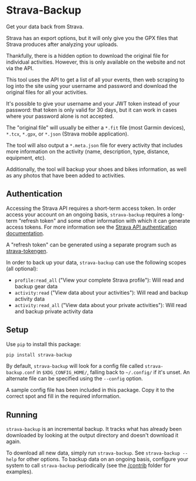 Strava-Backup
=============
Get your data back from Strava.

Strava has an export options, but it will only give you the GPX files that Strava produces after
analyzing your uploads.

Thankfully, there is a hidden option to download the original file for individual activities.
However, this is only available on the website and not via the API.

This tool uses the API to get a list of all your events, then web scraping to log into the site
using your username and password and download the original files for all your activities.

It's possible to give your username and your JWT token instead of your password: that token is only
valid for 30 days, but it can work in cases where your password alone is not accepted.

The "original file" will usually be either a `*.fit` file (most Garmin devices), `*.tcx`, `*.gpx`,
or `*.json` (Strava mobile application).

The tool will also output a `*.meta.json` file for every activity that includes more information on
the activity (name, description, type, distance, equipment, etc).

Additionally, the tool will backup your shoes and bikes information, as well as any photos that have
been added to activities.


Authentication
--------------
Accessing the Strava API requires a short-term access token. In order access your account on an
ongoing basis, `strava-backup` requires a long-term "refresh token" and some other information with
which it can generate access tokens. For more information see the [Strava API authentication
documentation](https://developers.strava.com/docs/authentication/).

A "refresh token" can be generated using a separate program such as
[strava-tokengen](https://github.com/pR0Ps/strava-tokengen).

In order to back up your data, `strava-backup` can use the following scopes (all optional):
- `profile:read_all` ("View your complete Strava profile"): Will read and backup gear data
- `activity:read` ("View data about your activities"): Will read and backup activity data
- `activity:read_all` ("View data about your private activities"): Will read and backup private activity data


Setup
-----
Use `pip` to install this package:
```bash
pip install strava-backup
```

By default, `strava-backup` will look for a config file called `strava-backup.conf` in
`$XDG_CONFIG_HOME/`, falling back to `~/.config/` if it's unset. An alternate file can be specified
using the `--config` option.

A sample config file has been included in this package. Copy it to the correct spot and fill in the
required information.


Running
-------
`strava-backup` is an incremental backup. It tracks what has already been downloaded by looking at
the output directory and doesn't download it again.

To download all new data, simply run `strava-backup`. See `strava-backup --help` for other options.
To backup data on an ongoing basis, configure your system to call `strava-backup` periodically (see
the [/contrib](contrib/) folder for examples).
